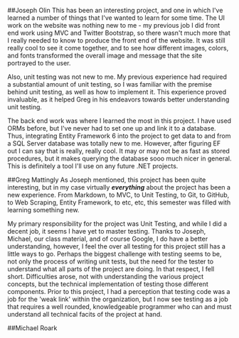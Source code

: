 ##Joseph Olin
This has been an interesting project, and one in which I've learned a number of things that I've wanted to learn for some time. The UI work on the website was nothing new to me - my previous job I did front end work using MVC and Twitter Bootstrap, so there wasn't much more that I really needed to know to produce the front end of the website. It was still really cool to see it come together, and to see how different images, colors, and fonts transformed the overall image and message that the site portrayed to the user.

Also, unit testing was not new to me. My previous experience had required a substantial amount of unit testing, so I was familiar with the premise behind unit testing, as well as how to implement it. This experience proved invaluable, as it helped Greg in his endeavors towards better understanding unit testing.

The back end work was where I learned the most in this project. I have used ORMs before, but I've never had to set one up and link it to a database. Thus, integrating Entity Framework 6 into the project to get data to and from a SQL Server database was totally new to me. However, after figuring EF out I can say that is really, really cool. It may or may not be as fast as stored procedures, but it makes querying the database sooo much nicer in general. This is definitely a tool I'll use on any future .NET projects.

##Greg Mattingly
As Joseph mentioned, this project has been quite interesting, but in my case virtually **_everything_** about the project has been a new experience. From Markdown, to MVC, to Unit Testing, to Git, to GitHub, to Web Scraping, Entity Framework, to etc, etc, this semester was filled with learning something new.  

My primary responsibility for the project was Unit Testing, and while I did a decent job, it seems I have yet to master testing.  Thanks to Joseph, Michael, our class material, and of course Google, I do have a better understanding, however, I feel the over all testing for this project still has a little ways to go.  Perhaps the biggest challenge with testing seems to be, not only the process of writing unit tests, but the need for the tester to understand what all parts of the project are doing.  In that respect, I fell short.  Difficulties arose, not with understanding the various project concepts, but the technical implementation of testing those different components.  Prior to this project, I had a perception that testing code was a job for the 'weak link' within the organization, but I now see testing as a job that requires a well rounded, knowledgeable programmer who can and must understand all technical facits of the project at hand.



##Michael Roark
